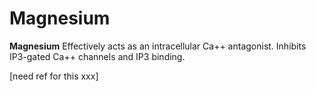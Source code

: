 # Magnesium

**Magnesium** Effectively acts as an intracellular Ca++ antagonist.
Inhibits IP3-gated Ca++ channels and IP3 binding.

\[need ref for this xxx\]

